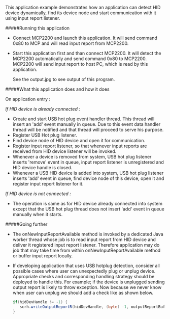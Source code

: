 This application example demonstrates how an application can detect HID device dynamically,
find its device node and start communication with it using input report listener.

#####Running this application
   
- Connect MCP2200 and launch this application. It will send command 0x80 to MCP and will
read input report from MCP2200.
     
- Start this application first and than connect MCP2200. It will detect the MCP2200 automatically
and send command 0x80 to MCP2200. MCP2200 will send input report to host PC, which is 
read by this application. 
   
  See the output.jpg to see output of this program.
   
#####What this application does and how it does

On application entry :

*If HID device is already connected :*
	
- Create and start USB hot plug event handler thread. This thread will insert an 'add' 
event manually in queue. Due to this event data handler thread will be notified and 
that thread will proceed to serve his purpose.
- Register USB Hot plug listener.
- Find device node of HID device and open it for communication.
- Register input report listener, so that whenever input reports are received from 
HID device listener will be invoked.
- Whenever a device is removed from system, USB hot plug listener inserts 'remove' event
in queue, input report listener is unregistered and HID device handle is closed.
- Whenever a USB HID device is added into system, USB hot plug listener inserts 'add' event 
in queue, find device node of this device, open it and register input report listener
for it.
	  
*If HID device is not connected :*

- The operation is same as for HID device already connected into system except that the
USB hot plug thread does not insert 'add' event in queue manually when it starts.
     
#####Going further
- The onNewInputReportAvailable method is invoked by a dedicated Java worker thread whose
job is to read input report from HID device and deliver it registered input report
listener. Therefore application may do job that may take time from within onNewInputReportAvailable
method or buffer input report locally.
     
- If developing application that uses USB hotplug detection, consider all possible cases
where user can unexpectedly plug or unplug device. Appropriate checks and corresponding
handling strategy should be deployed to handle this. For example; if the device is unplugged
sending output report is likely to throw exception. Now because we never know when user 
can unplug we should add a check like as shown below.

  ```Java
  if(hidDevHandle != -1) {
     scrh.writeOutputReportR(hidDevHandle, (byte) -1, outputReportBuffer);
  }
  ```

